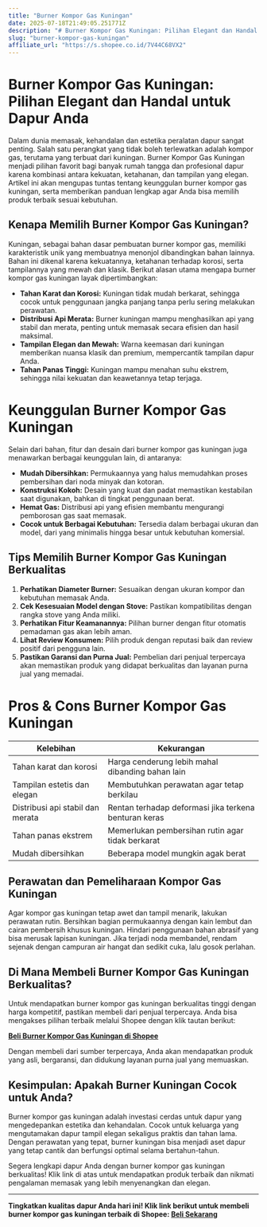 ```yaml
---
title: "Burner Kompor Gas Kuningan"
date: 2025-07-18T21:49:05.251771Z
description: "# Burner Kompor Gas Kuningan: Pilihan Elegant dan Handal untuk Dapur Anda..."
slug: "burner-kompor-gas-kuningan"
affiliate_url: "https://s.shopee.co.id/7V44C68VX2"
---
```

# Burner Kompor Gas Kuningan: Pilihan Elegant dan Handal untuk Dapur Anda

Dalam dunia memasak, kehandalan dan estetika peralatan dapur sangat penting. Salah satu perangkat yang tidak boleh terlewatkan adalah kompor gas, terutama yang terbuat dari kuningan. Burner Kompor Gas Kuningan menjadi pilihan favorit bagi banyak rumah tangga dan profesional dapur karena kombinasi antara kekuatan, ketahanan, dan tampilan yang elegan. Artikel ini akan mengupas tuntas tentang keunggulan burner kompor gas kuningan, serta memberikan panduan lengkap agar Anda bisa memilih produk terbaik sesuai kebutuhan.

## Kenapa Memilih Burner Kompor Gas Kuningan?

Kuningan, sebagai bahan dasar pembuatan burner kompor gas, memiliki karakteristik unik yang membuatnya menonjol dibandingkan bahan lainnya. Bahan ini dikenal karena kekuatannya, ketahanan terhadap korosi, serta tampilannya yang mewah dan klasik. Berikut alasan utama mengapa burner kompor gas kuningan layak dipertimbangkan:

- **Tahan Karat dan Korosi:** Kuningan tidak mudah berkarat, sehingga cocok untuk penggunaan jangka panjang tanpa perlu sering melakukan perawatan.
- **Distribusi Api Merata:** Burner kuningan mampu menghasilkan api yang stabil dan merata, penting untuk memasak secara efisien dan hasil maksimal.
- **Tampilan Elegan dan Mewah:** Warna keemasan dari kuningan memberikan nuansa klasik dan premium, mempercantik tampilan dapur Anda.
- **Tahan Panas Tinggi:** Kuningan mampu menahan suhu ekstrem, sehingga nilai kekuatan dan keawetannya tetap terjaga.

# Keunggulan Burner Kompor Gas Kuningan

Selain dari bahan, fitur dan desain dari burner kompor gas kuningan juga menawarkan berbagai keunggulan lain, di antaranya:

- **Mudah Dibersihkan:** Permukaannya yang halus memudahkan proses pembersihan dari noda minyak dan kotoran.
- **Konstruksi Kokoh:** Desain yang kuat dan padat memastikan kestabilan saat digunakan, bahkan di tingkat penggunaan berat.
- **Hemat Gas:** Distribusi api yang efisien membantu mengurangi pemborosan gas saat memasak.
- **Cocok untuk Berbagai Kebutuhan:** Tersedia dalam berbagai ukuran dan model, dari yang minimalis hingga besar untuk kebutuhan komersial.

## Tips Memilih Burner Kompor Gas Kuningan Berkualitas

1. **Perhatikan Diameter Burner:** Sesuaikan dengan ukuran kompor dan kebutuhan memasak Anda.
2. **Cek Kesesuaian Model dengan Stove:** Pastikan kompatibilitas dengan rangka stove yang Anda miliki.
3. **Perhatikan Fitur Keamanannya:** Pilihan burner dengan fitur otomatis pemadaman gas akan lebih aman.
4. **Lihat Review Konsumen:** Pilih produk dengan reputasi baik dan review positif dari pengguna lain.
5. **Pastikan Garansi dan Purna Jual:** Pembelian dari penjual terpercaya akan memastikan produk yang didapat berkualitas dan layanan purna jual yang memadai.

# Pros & Cons Burner Kompor Gas Kuningan

| Kelebihan | Kekurangan |
| --- | --- |
| Tahan karat dan korosi | Harga cenderung lebih mahal dibanding bahan lain |
| Tampilan estetis dan elegan | Membutuhkan perawatan agar tetap berkilau |
| Distribusi api stabil dan merata | Rentan terhadap deformasi jika terkena benturan keras |
| Tahan panas ekstrem | Memerlukan pembersihan rutin agar tidak berkarat |
| Mudah dibersihkan | Beberapa model mungkin agak berat |

## Perawatan dan Pemeliharaan Kompor Gas Kuningan

Agar kompor gas kuningan tetap awet dan tampil menarik, lakukan perawatan rutin. Bersihkan bagian permukaannya dengan kain lembut dan cairan pembersih khusus kuningan. Hindari penggunaan bahan abrasif yang bisa merusak lapisan kuningan. Jika terjadi noda membandel, rendam sejenak dengan campuran air hangat dan sedikit cuka, lalu gosok perlahan.

## Di Mana Membeli Burner Kompor Gas Kuningan Berkualitas?

Untuk mendapatkan burner kompor gas kuningan berkualitas tinggi dengan harga kompetitif, pastikan membeli dari penjual terpercaya. Anda bisa mengakses pilihan terbaik melalui Shopee dengan klik tautan berikut:

[**Beli Burner Kompor Gas Kuningan di Shopee**](https://s.shopee.co.id/7V44C68VX2)

Dengan membeli dari sumber terpercaya, Anda akan mendapatkan produk yang asli, bergaransi, dan didukung layanan purna jual yang memuaskan.

## Kesimpulan: Apakah Burner Kuningan Cocok untuk Anda?

Burner kompor gas kuningan adalah investasi cerdas untuk dapur yang mengedepankan estetika dan kehandalan. Cocok untuk keluarga yang mengutamakan dapur tampil elegan sekaligus praktis dan tahan lama. Dengan perawatan yang tepat, burner kuningan bisa menjadi aset dapur yang tetap cantik dan berfungsi optimal selama bertahun-tahun.

Segera lengkapi dapur Anda dengan burner kompor gas kuningan berkualitas! Klik link di atas untuk mendapatkan produk terbaik dan nikmati pengalaman memasak yang lebih menyenangkan dan elegan.

---

**Tingkatkan kualitas dapur Anda hari ini! Klik link berikut untuk membeli burner kompor gas kuningan terbaik di Shopee: [Beli Sekarang](https://s.shopee.co.id/7V44C68VX2)**